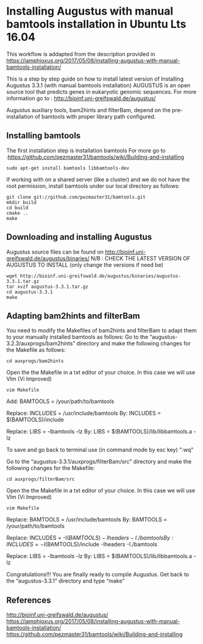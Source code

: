 # Installing Augustus with manual bamtools installation in Ubuntu Lts 16.04

This workflow is addapted from the description provided in https://iamphioxus.org/2017/05/08/installing-augustus-with-manual-bamtools-installation/

This is a step by step guide on how to install latest version of Installing Augustus  3.3.1 (with manual bamtools installation)
AUGUSTUS is an open source tool that predicts genes in eukaryotic genomic sequences.
For more information go to : http://bioinf.uni-greifswald.de/augustus/

Augustus auxiliary tools, bam2hints and filterBam, depend on the pre-installation of bamtools with proper library path configured.

## **Installing bamtools**

The first installation step is installation bamtools
For more go to :https://github.com/pezmaster31/bamtools/wiki/Building-and-installing
```{r,eval=FALSE,error=FALSE,warning=FALSE,message=FALSE,echo=TRUE}
sudo apt-get install bamtools libbamtools-dev
```
If working with on a shared server (like a cluster) and we do not have the root permission,
install bamtools under our local directory as follows:
```{r,eval=FALSE,error=FALSE,warning=FALSE,message=FALSE,echo=TRUE}
git clone git://github.com/pezmaster31/bamtools.git
mkdir build
cd build
cmake ..
make
```

## **Downloading and installing Augustus**

Augustus source files can be found on http://bioinf.uni-greifswald.de/augustus/binaries/
N/B : CHECK THE LATEST VERSION OF AUGUSTUS TO INSTALL (only change the versions if need be)
```{r,eval=FALSE,error=FALSE,warning=FALSE,message=FALSE,echo=TRUE}
wget http://bioinf.uni-greifswald.de/augustus/binaries/augustus-3.3.1.tar.gz
tar xvzf augustus-3.3.1.tar.gz
cd augustus-3.3.1
make
```
## **Adapting bam2hints and filterBam**

You need to modify the Makefiles of bam2hints and filterBam to adapt them to your manually installed bamtools as follows:
Go to the “augustus-3.2.3/auxprogs/bam2hints” directory and make the following changes for the Makefile as follows:
```{r,eval=FALSE,error=FALSE,warning=FALSE,message=FALSE,echo=TRUE}
cd auxprogs/bam2hints
```
Open the the Makefile in a txt editor of your choice.
In this case we will use VIm (Vi Improved)
```{r,eval=FALSE,error=FALSE,warning=FALSE,message=FALSE,echo=TRUE}
vim Makefile
```
Add:
BAMTOOLS = /your/path/to/bamtools

Replace:
INCLUDES = /usr/include/bamtools
By:
INCLUDES = $(BAMTOOLS)/include

Replace:
LIBS = -lbamtools -lz
By:
LIBS = $(BAMTOOLS)/lib/libbamtools.a -lz

To save and go back to terminal use (in command mode by esc key) ":wq"

Go to the “augustus-3.3.1/auxprogs/filterBam/src” directory and make the following changes for the Makefile:
```{r,eval=FALSE,error=FALSE,warning=FALSE,message=FALSE,echo=TRUE}
cd auxprogs/filterBam/src
```

Open the the Makefile in a txt editor of your choice.
In this case we will use VIm (Vi Improved)
```{r,eval=FALSE,error=FALSE,warning=FALSE,message=FALSE,echo=TRUE}
vim Makefile
```

Replace:
BAMTOOLS = /usr/include/bamtools
By:
BAMTOOLS = /your/path/to/bamtools

Replace:
INCLUDES = -I$(BAMTOOLS) -Iheaders -I./bamtools
By:
INCLUDES = -I$(BAMTOOLS)/include -Iheaders -I./bamtools

Replace:
LIBS = -lbamtools -lz
By:
LIBS = $(BAMTOOLS)/lib/libbamtools.a -lz

Congratulations!!! 
You are finally ready to compile Augustus. Get back to the “augustus-3.3.1” directory and type “make”

## **References**
http://bioinf.uni-greifswald.de/augustus/
https://iamphioxus.org/2017/05/08/installing-augustus-with-manual-bamtools-installation/
https://github.com/pezmaster31/bamtools/wiki/Building-and-installing
